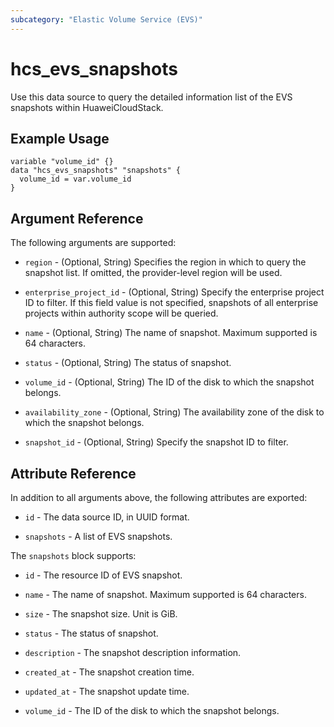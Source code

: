 ```yaml
---
subcategory: "Elastic Volume Service (EVS)"
---
```


# hcs_evs_snapshots

Use this data source to query the detailed information list of the EVS snapshots within HuaweiCloudStack.

## Example Usage

```hcl
variable "volume_id" {}
data "hcs_evs_snapshots" "snapshots" {
  volume_id = var.volume_id
}
```

## Argument Reference

The following arguments are supported:

* `region` - (Optional, String) Specifies the region in which to query the snapshot list.
  If omitted, the provider-level region will be used.

* `enterprise_project_id` - (Optional, String) Specify the enterprise project ID to filter.
  If this field value is not specified, snapshots of all enterprise projects within
  authority scope will be queried.

* `name` - (Optional, String)  The name of snapshot. Maximum supported is 64 characters.

* `status` - (Optional, String) The status of snapshot.

* `volume_id` - (Optional, String) The ID of the disk to which the snapshot belongs.

* `availability_zone` - (Optional, String) The availability zone of the disk to which the snapshot belongs.

* `snapshot_id` - (Optional, String) Specify the snapshot ID to filter.

## Attribute Reference

In addition to all arguments above, the following attributes are exported:

* `id` - The data source ID, in UUID format.

* `snapshots` - A list of EVS snapshots.

The `snapshots` block supports:

* `id` - The resource ID of EVS snapshot.

* `name` - The name of snapshot. Maximum supported is 64 characters.

* `size` - The snapshot size. Unit is GiB.

* `status` - The status of snapshot.

* `description` - The snapshot description information.

* `created_at` - The snapshot creation time.

* `updated_at` - The snapshot update time.

* `volume_id` - The ID of the disk to which the snapshot belongs.